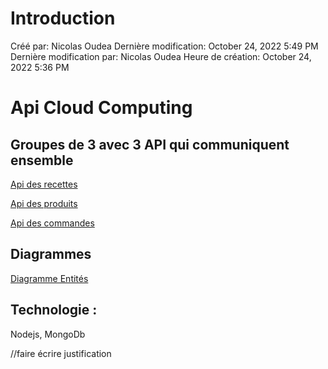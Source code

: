 # Introduction

Créé par: Nicolas Oudea
Dernière modification: October 24, 2022 5:49 PM
Dernière modification par: Nicolas Oudea
Heure de création: October 24, 2022 5:36 PM

# Api Cloud Computing

## **Groupes de 3 avec 3 API qui communiquent ensemble**

[Api des recettes](/recette)

[Api des produits](/produit)

[Api des commandes](/commande.mdx)

## Diagrammes

[Diagramme Entités](/diagrammes)

## Technologie :

Nodejs, MongoDb

//faire écrire justification